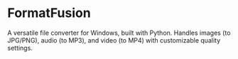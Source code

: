 # FormatFusion
A versatile file converter for Windows, built with Python. Handles images (to JPG/PNG), audio (to MP3), and video (to MP4) with customizable quality settings.
